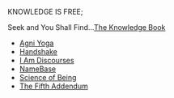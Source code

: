 KNOWLEDGE IS FREE;

Seek and You Shall Find...[The Knowledge Book](https://www.dkb-mevlana.org.tr/en/txt/tanitim.pdf)

- [Agni Yoga](http://agniyoga.org/index.php)
- [Handshake](https://handshake.org/)
- [I Am Discourses](https://theiamdiscourses.com/)
- [NameBase](https://learn.namebase.io/starting-from-zero/how-to-access-handshake-sites)
- [Science of Being](https://www.scienceofbeing.com/foursquare-teachings)
- [The Fifth Addendum](https://agniyogavba.files.wordpress.com/2018/04/roerich_s-agni-yoga2-1.pdf)
